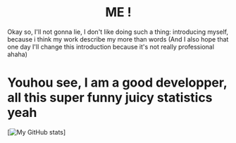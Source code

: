 # <div align="center">ME !</div>

Okay so, I'll not gonna lie, I don't like doing such a thing: introducing myself, because i think my work describe my more than words
(And I also hope that one day I'll change this introduction because it's not really professional ahaha)

# Youhou see, I am a good developper, all this super funny juicy statistics yeah

[![My GitHub stats](https://github-readme-stats.vercel.app/api?username=dams4k&show_icons=true)]
